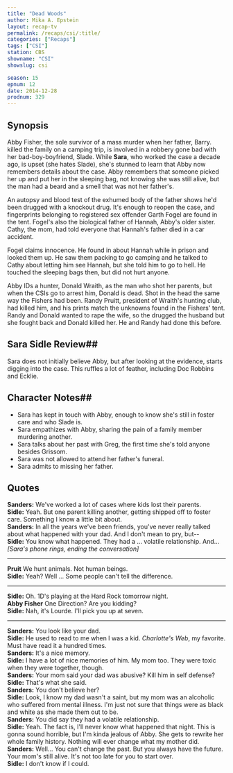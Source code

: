 ```yaml
---
title: "Dead Woods"
author: Mika A. Epstein
layout: recap-tv
permalink: /recaps/csi/:title/
categories: ["Recaps"]
tags: ["CSI"]
station: CBS
showname: "CSI"
showslug: csi

season: 15  
epnum: 12  
date: 2014-12-28
prodnum: 329  
---
```


## Synopsis

Abby Fisher, the sole survivor of a mass murder when her father, Barry. killed the family on a camping trip, is involved in a robbery gone bad with her bad-boy-boyfriend, Slade. While **Sara**, who worked the case a decade ago, is upset (she hates Slade), she's stunned to learn that Abby now remembers details about the case. Abby remembers that someone picked her up and put her in the sleeping bag, not knowing she was still alive, but the man had a beard and a smell that was not her father's.

An autopsy and blood test of the exhumed body of the father shows he'd been drugged with a knockout drug. It's enough to reopen the case, and fingerprints belonging to registered sex offender Garth Fogel are found in the tent. Fogel's also the biological father of Hannah, Abby's older sister. Cathy, the mom, had told everyone that Hannah's father died in a car accident.

Fogel claims innocence. He found in about Hannah while in prison and looked them up. He saw them packing to go camping and he talked to Cathy about letting him see Hannah, but she told him to go to hell. He touched the sleeping bags then, but did not hurt anyone.

Abby IDs a hunter, Donald Wraith, as the man who shot her parents, but when the CSIs go to arrest him, Donald is dead. Shot in the head the same way the Fishers had been. Randy Pruitt, president of Wraith's hunting club, had killed him, and his prints match the unknowns found in the Fishers' tent. Randy and Donald wanted to rape the wife, so the drugged the husband but she fought back and Donald killed her. He and Randy had done this before.

## Sara Sidle Review## 

Sara does not initially believe Abby, but after looking at the evidence, starts digging into the case. This ruffles a lot of feather, including Doc Robbins and Ecklie.

## Character Notes## 

* Sara has kept in touch with Abby, enough to know she's still in foster care and who Slade is.  
* Sara empathizes with Abby, sharing the pain of a family member murdering another.  
* Sara talks about her past with Greg, the first time she's told anyone besides Grissom.  
* Sara was not allowed to attend her father's funeral.  
* Sara admits to missing her father.

## Quotes

**Sanders:** We've worked a lot of cases where kids lost their parents.  
**Sidle:** Yeah. But one parent killing another, getting shipped off to foster care. Something I know a little bit about.  
**Sanders:** In all the years we've been friends, you've never really talked about what happened with your dad. And I don't mean to pry, but--  
**Sidle:** You know what happened. They had a ... volatile relationship. And... *[Sara's phone rings, ending the conversation]*  

* * *

**Pruit** We hunt animals. Not human beings.  
**Sidle:** Yeah? Well ... Some people can't tell the difference.  

* * *

**Sidle:** Oh. 1D's playing at the Hard Rock tomorrow night.  
**Abby Fisher** One Direction? Are you kidding?  
**Sidle:** Nah, it's Lourde. I'll pick you up at seven.  

* * *

**Sanders:** You look like your dad.  
**Sidle:** He used to read to me when I was a kid. *Charlotte's Web*, my favorite. Must have read it a hundred times.  
**Sanders:** It's a nice memory.  
**Sidle:** I have a lot of nice memories of him. My mom too. They were toxic when they were together, though.  
**Sanders:** Your mom said your dad was abusive? Kill him in self defense?  
**Sidle:** That's what she said.  
**Sanders:** You don't believe her?  
**Sidle:** Look, I know my dad wasn't a saint, but my mom was an alcoholic who suffered from mental illness. I'm just not sure that things were as black and white as she made them out to be.  
**Sanders:** You did say they had a volatile relationship.  
**Sidle:** Yeah. The fact is, I'll never know what happened that night. This is gonna sound horrible, but I'm kinda jealous of Abby. She gets to rewrite her whole family history. Nothing will ever change what my mother did.  
**Sanders:** Well... You can't change the past. But you always have the future. Your mom's still alive. It's not too late for you to start over.  
**Sidle:** I don't know if I could.

